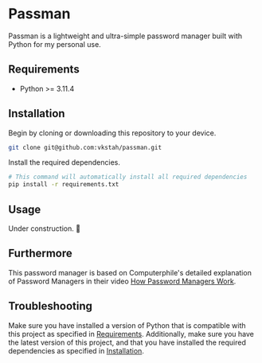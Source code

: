 # Passman

Passman is a lightweight and ultra-simple password manager built with Python for my personal use.

## Requirements

- Python >= 3.11.4

## Installation

Begin by cloning or downloading this repository to your device.

```bash
git clone git@github.com:vkstah/passman.git
```

Install the required dependencies.

```bash
# This command will automatically install all required dependencies
pip install -r requirements.txt
```

## Usage

Under construction. 🔧

## Furthermore

This password manager is based on Computerphile's detailed explanation of Password Managers in their video [How Password Managers Work](https://www.youtube.com/watch?v=w68BBPDAWr8).

## Troubleshooting

Make sure you have installed a version of Python that is compatible with this project as specified in [Requirements](#requirements). Additionally, make sure you have the latest version of this project, and that you have installed the required dependencies as specified in [Installation](#installation).
